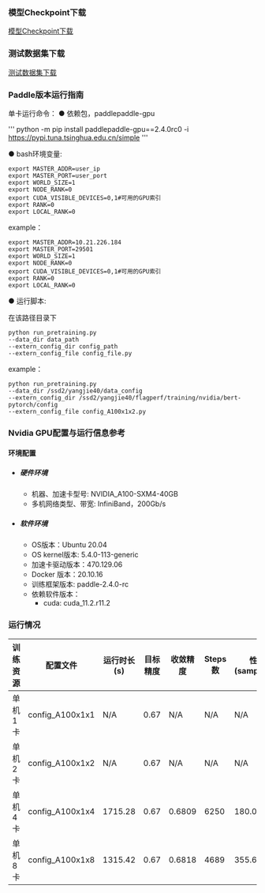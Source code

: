 
### 模型Checkpoint下载
[模型Checkpoint下载](../../benchmarks/bert/README.md#模型checkpoint下载)


### 测试数据集下载
[测试数据集下载](../../benchmarks/bert/README.md#测试数据集下载)


### Paddle版本运行指南

单卡运行命令：
● 依赖包，paddlepaddle-gpu

'''
python -m pip install paddlepaddle-gpu==2.4.0rc0 -i https://pypi.tuna.tsinghua.edu.cn/simple
'''

● bash环境变量:
```
export MASTER_ADDR=user_ip
export MASTER_PORT=user_port
export WORLD_SIZE=1
export NODE_RANK=0
export CUDA_VISIBLE_DEVICES=0,1#可用的GPU索引
export RANK=0
export LOCAL_RANK=0
```
example：
```
export MASTER_ADDR=10.21.226.184
export MASTER_PORT=29501
export WORLD_SIZE=1
export NODE_RANK=0
export CUDA_VISIBLE_DEVICES=0,1#可用的GPU索引
export RANK=0
export LOCAL_RANK=0
```

● 运行脚本:

在该路径目录下

```
python run_pretraining.py
--data_dir data_path
--extern_config_dir config_path
--extern_config_file config_file.py
```

example：
```
python run_pretraining.py
--data_dir /ssd2/yangjie40/data_config
--extern_config_dir /ssd2/yangjie40/flagperf/training/nvidia/bert-pytorch/config
--extern_config_file config_A100x1x2.py
```


### Nvidia GPU配置与运行信息参考
#### 环境配置
- ##### 硬件环境
    - 机器、加速卡型号: NVIDIA_A100-SXM4-40GB
    - 多机网络类型、带宽: InfiniBand，200Gb/s
- ##### 软件环境
   - OS版本：Ubuntu 20.04
   - OS kernel版本: 5.4.0-113-generic
   - 加速卡驱动版本：470.129.06
   - Docker 版本：20.10.16
   - 训练框架版本: paddle-2.4.0-rc
   - 依赖软件版本：
     - cuda: cuda_11.2.r11.2


### 运行情况
| 训练资源 | 配置文件        | 运行时长(s) | 目标精度 | 收敛精度 | Steps数 | 性能(samples/s)|
| -------- | --------------- | ----------- | -------- | -------- | ------- | ---------------- |
| 单机1卡  | config_A100x1x1 | N/A         | 0.67     | N/A      | N/A     | N/A              |
| 单机2卡  | config_A100x1x2 | N/A         | 0.67     | N/A      | N/A     | N/A              |
| 单机4卡  | config_A100x1x4 | 1715.28     | 0.67     | 0.6809   | 6250    | 180.07           |
| 单机8卡  | config_A100x1x8 | 1315.42     | 0.67     | 0.6818   | 4689    | 355.63           |

